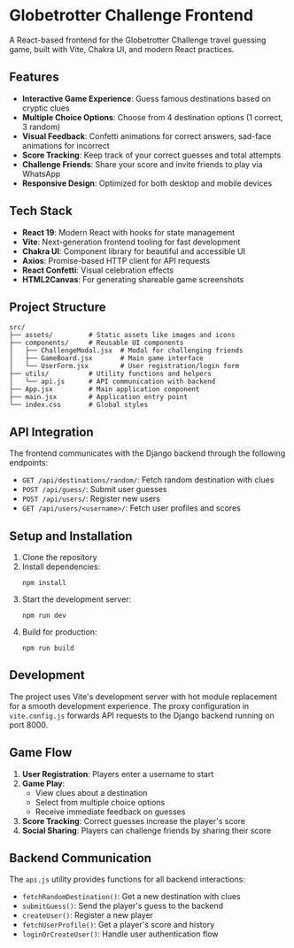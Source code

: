 # Globetrotter Challenge Frontend

A React-based frontend for the Globetrotter Challenge travel guessing game, built with Vite, Chakra UI, and modern React practices.

## Features

- **Interactive Game Experience**: Guess famous destinations based on cryptic clues
- **Multiple Choice Options**: Choose from 4 destination options (1 correct, 3 random)
- **Visual Feedback**: Confetti animations for correct answers, sad-face animations for incorrect
- **Score Tracking**: Keep track of your correct guesses and total attempts
- **Challenge Friends**: Share your score and invite friends to play via WhatsApp
- **Responsive Design**: Optimized for both desktop and mobile devices

## Tech Stack

- **React 19**: Modern React with hooks for state management
- **Vite**: Next-generation frontend tooling for fast development
- **Chakra UI**: Component library for beautiful and accessible UI
- **Axios**: Promise-based HTTP client for API requests
- **React Confetti**: Visual celebration effects
- **HTML2Canvas**: For generating shareable game screenshots

## Project Structure

```
src/
├── assets/         # Static assets like images and icons
├── components/     # Reusable UI components
│   ├── ChallengeModal.jsx  # Modal for challenging friends
│   ├── GameBoard.jsx       # Main game interface
│   └── UserForm.jsx        # User registration/login form
├── utils/          # Utility functions and helpers
│   └── api.js      # API communication with backend
├── App.jsx         # Main application component
├── main.jsx        # Application entry point
└── index.css       # Global styles
```

## API Integration

The frontend communicates with the Django backend through the following endpoints:

- `GET /api/destinations/random/`: Fetch random destination with clues
- `POST /api/guess/`: Submit user guesses
- `POST /api/users/`: Register new users
- `GET /api/users/<username>/`: Fetch user profiles and scores

## Setup and Installation

1. Clone the repository
2. Install dependencies:
   ```
   npm install
   ```
3. Start the development server:
   ```
   npm run dev
   ```
4. Build for production:
   ```
   npm run build
   ```

## Development

The project uses Vite's development server with hot module replacement for a smooth development experience. The proxy configuration in `vite.config.js` forwards API requests to the Django backend running on port 8000.

## Game Flow

1. **User Registration**: Players enter a username to start
2. **Game Play**: 
   - View clues about a destination
   - Select from multiple choice options
   - Receive immediate feedback on guesses
3. **Score Tracking**: Correct guesses increase the player's score
4. **Social Sharing**: Players can challenge friends by sharing their score

## Backend Communication

The `api.js` utility provides functions for all backend interactions:
- `fetchRandomDestination()`: Get a new destination with clues
- `submitGuess()`: Send the player's guess to the backend
- `createUser()`: Register a new player
- `fetchUserProfile()`: Get a player's score and history
- `loginOrCreateUser()`: Handle user authentication flow

